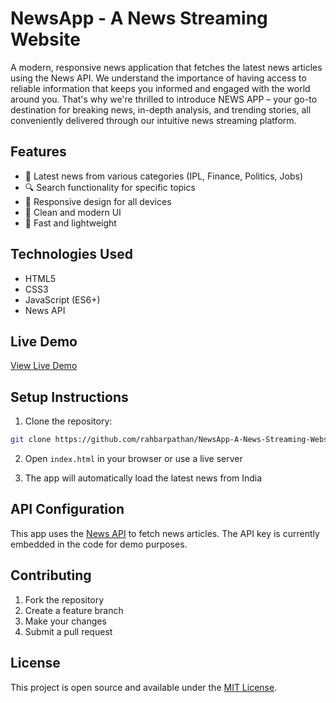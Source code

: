 # NewsApp - A News Streaming Website

A modern, responsive news application that fetches the latest news articles using the News API. We understand the importance of having access to reliable information that keeps you informed and engaged with the world around you. That's why we're thrilled to introduce NEWS APP – your go-to destination for breaking news, in-depth analysis, and trending stories, all conveniently delivered through our intuitive news streaming platform.

## Features

- 📰 Latest news from various categories (IPL, Finance, Politics, Jobs)
- 🔍 Search functionality for specific topics
- 📱 Responsive design for all devices
- 🎨 Clean and modern UI
- 🚀 Fast and lightweight

## Technologies Used

- HTML5
- CSS3
- JavaScript (ES6+)
- News API

## Live Demo

[View Live Demo](https://rahbarpathan.github.io/NewsApp-A-News-Streaming-Website-/)

## Setup Instructions

1. Clone the repository:

```bash
git clone https://github.com/rahbarpathan/NewsApp-A-News-Streaming-Website-.git
```

2. Open `index.html` in your browser or use a live server

3. The app will automatically load the latest news from India

## API Configuration

This app uses the [News API](https://newsapi.org/) to fetch news articles. The API key is currently embedded in the code for demo purposes.

## Contributing

1. Fork the repository
2. Create a feature branch
3. Make your changes
4. Submit a pull request

## License

This project is open source and available under the [MIT License](LICENSE).
